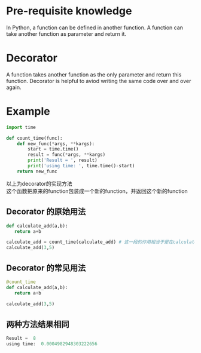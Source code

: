 # Pre-requisite knowledge
In Python, a function can be defined in another function.
A function can take another function as parameter and return it.

# Decorator
A function takes another function as the only parameter and return this function.
Decorator is helpful to aviod writing the same code over and over again.

# Example
```py
import time

def count_time(func):
    def new_func(*args, **kargs):
        start = time.time()
        result = func(*args, **kargs)
        print('Result = ', result)
        print('using time: ', time.time()-start)
    return new_func 
 ```
 
 以上为decorator的实现方法  
 这个函数把原来的function包装成一个新的function，并返回这个新的function
 
 ## Decorator 的原始用法
 ```py
 def calculate_add(a,b):
    return a+b

calculate_add = count_time(calculate_add) # 这一段的作用相当于是在calculate_add头上加一个decorator“@count_time”
calculate_add(3,5)
```
## Decorator 的常见用法
 ```py
@count_time
def calculate_add(a,b):
    return a+b
    
calculate_add(3,5)
```
## 两种方法结果相同
```py
Result =  8
using time:  0.0004982948303222656
```
